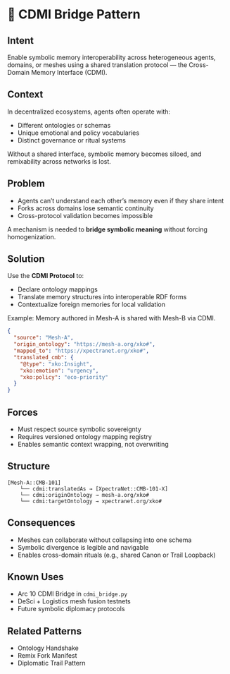 # 🌉 CDMI Bridge Pattern

## Intent
Enable symbolic memory interoperability across heterogeneous agents, domains, or meshes using a shared translation protocol — the Cross-Domain Memory Interface (CDMI).

## Context
In decentralized ecosystems, agents often operate with:
- Different ontologies or schemas
- Unique emotional and policy vocabularies
- Distinct governance or ritual systems

Without a shared interface, symbolic memory becomes siloed, and remixability across networks is lost.

## Problem
- Agents can’t understand each other’s memory even if they share intent
- Forks across domains lose semantic continuity
- Cross-protocol validation becomes impossible

A mechanism is needed to **bridge symbolic meaning** without forcing homogenization.

## Solution
Use the **CDMI Protocol** to:
- Declare ontology mappings
- Translate memory structures into interoperable RDF forms
- Contextualize foreign memories for local validation

Example: Memory authored in Mesh-A is shared with Mesh-B via CDMI.

```json
{
  "source": "Mesh-A",
  "origin_ontology": "https://mesh-a.org/xko#",
  "mapped_to": "https://xpectranet.org/xko#",
  "translated_cmb": {
    "@type": "xko:Insight",
    "xko:emotion": "urgency",
    "xko:policy": "eco-priority"
  }
}
```

## Forces
- Must respect source symbolic sovereignty
- Requires versioned ontology mapping registry
- Enables semantic context wrapping, not overwriting

## Structure

```
[Mesh-A::CMB-101]
    └── cdmi:translatedAs → [XpectraNet::CMB-101-X]
    └── cdmi:originOntology → mesh-a.org/xko#
    └── cdmi:targetOntology → xpectranet.org/xko#
```

## Consequences
- Meshes can collaborate without collapsing into one schema
- Symbolic divergence is legible and navigable
- Enables cross-domain rituals (e.g., shared Canon or Trail Loopback)

## Known Uses
- Arc 10 CDMI Bridge in `cdmi_bridge.py`
- DeSci + Logistics mesh fusion testnets
- Future symbolic diplomacy protocols

## Related Patterns
- Ontology Handshake
- Remix Fork Manifest
- Diplomatic Trail Pattern